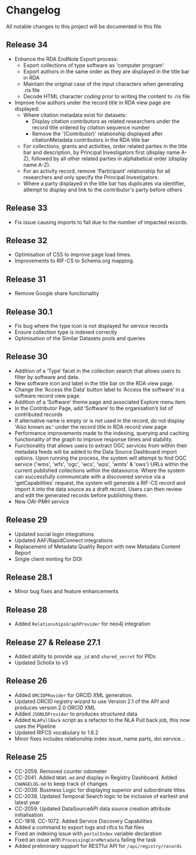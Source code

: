 # Changelog
All notable changes to this project will be documented in this file.

## Release 34
* Enhance the RDA EndNote Export process:
  * Export collections of type software as 'computer program' 
  * Export authors in the same order as they are displayed in the title bar in RDA 
  * Maintain the original case of the input characters when generating .ris file
  * Decode HTML character coding prior to writing the content to .ris file 
* Improve how authors under the record title in RDA view page are displayed:
  * Where citation metadata exist for datasets:
    * Display citation contributors as related researchers under the record title ordered by citation sequence number
    * Remove the '(Contributor)' relationship displayed after citationMetadata contributors in the RDA title bar
  * For collections, grants and activities, order related parties in the title bar and description, by Principal Investigators first (display name A-Z), followed by all other related parties in alphabetical order (display name A-Z).
  * For an activity record, remove 'Participant' relationship for all researchers and only specify the Principal Investigators.
  * Where a party displayed in the title bar has duplicates via identifier, attempt to display and link to the contributor's party before others 

## Release 33
* Fix issue causing imports to fail due to the number of impacted records.

## Release 32
* Optimisation of CSS to improve page load times.
* Improvements to RIF-CS to Schema.org mapping.

## Release 31
* Remove Google share functionality 

## Release 30.1
* Fix bug where the type icon is not displayed for service records 
* Ensure collection type is indexed correctly 
* Optimisation of the Similar Datasets pools and queries 

## Release 30

* Addition of a ‘Type’ facet in the collection search that allows users to filter by software and data.
* New software icon and label in the title bar on the RDA view page.
* Change the ‘Access the Data’ button label to ‘Access the software’ in a software record view page.
* Addition of a ‘Software’ theme page and associated Explore menu item.
* In the Contributor Page, add ‘Software’ to the organisation’s list of contributed records
* If alternative name is empty or is not used in the record, do not display 'Also known as:' under the record title in RDA record view page
* Performance improvements made to the indexing, querying and caching functionality of the graph to improve response times and stability.
* Functionality that allows users to extract OGC services from within their metadata feeds will be added to the Data Source Dashboard import options.
  Upon running the process, the system will attempt to find OGC service ('wms', 'wfs', 'ogc', 'wcs', 'wps', 'wmts' & 'ows') URLs within the current published collections within the datasource. Where the system can successfully communicate with a discovered service via a 'getCapabilities' request, the system will generate a RIF-CS record and import it into the data source as a draft record. Users can then review and edit the generated records before publishing them.
* New OAI-PMH service


## Release 29
* Updated social login integrations
* Updated AAF/RapidConnect integrations
* Replacement of Metadata Quality Report with new Metadata Content Report
* Single client minting for DOI

## Release 28.1
* Minor bug fixes and feature enhancements

## Release 28
* Added `RelationshipsGraphProvider` for neo4j integration

## Release 27 & Release 27.1
* Added ability to provide `app_id` and `shared_secret` for PIDs
* Updated Scholix to v3

## Release 26
* Added `ORCIDPRovider` for ORCID XML generation. 
* Updated ORCID registry wizard to use Version 2.1 of the API and produces version 2.0 ORCID XML
* Added `JSONLDProvider` to produces structured data
* Added `NLAPullBack` script as a refactor to the NLA Pull back job, this now uses the Pipeline
* Updated RIFCS vocabulary to 1.6.2
* Minor fixes includes relationship index issue, name parts, doi service...

## Release 25
* CC-2059. Removed counter odometer
* CC-2041. Added `NEWS.md` and display in Registry Dashboard. Added `CHANGELOG.md` to keep track of changes
* CC-2039. Business Logic for displaying superior and subordinate titles
* CC-2038. Updated Temporal Search logic to be inclusive of earliest and latest year
* CC-2059. Updated DataSourceAPI data source creation attribute initialisation
* CC-1818. CC-1072. Added Service Discovery Capabilities
* Added a command to export logs and rifcs to flat files 
* Fixed an indexing issue with `portalIndex` variable declaration
* Fixed an issue with `ProcessingCoreMetadata` failing the task
* Added preliminary support for RESTful API for `/api/registry/records`
